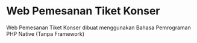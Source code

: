 # Web Pemesanan Tiket Konser
Web Pemesanan Tiket Konser dibuat menggunakan Bahasa Pemrograman PHP Native (Tanpa Framework)
